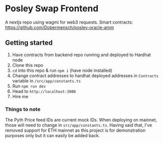# Posley Swap Frontend

A nextjs repo using wagmi for web3 requests.
Smart contracts: https://github.com/Dobermensch/posley-oracle-amm

## Getting started

1. Have contracts from backend repo running and deployed to Hardhat node
2. Clone this repo
3. `cd` into this repo & run `npm i` (have node installed)
4. Change contract addresses to hardhat deployed addresses in `Contracts` variable in `/src/app/constants.ts`
5. Run `npm run dev`
6. Head to `http://localhost:3000`
7. Hire me

### Things to note

The Pyth Price feed IDs are current mock IDs. When deploying on mainnet, those will need to change in `src/app/constants.ts`. Having said that, I've removed support for ETH mainnet as this project is for demonstration purposes only but it can easily be added back.

